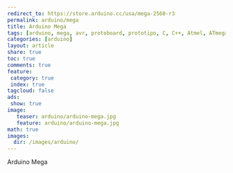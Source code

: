 ```yaml
---
redirect_to: https://store.arduino.cc/usa/mega-2560-r3
permalink: arduino/mega
title: Arduino Mega
tags: [arduino, mega, avr, protoboard, prototipo, C, C++, Atmel, ATmega, ATmega2560]
categories: [arduino]
layout: article
share: true
toc: true
comments: true
feature:
 category: true
 index: true
tagcloud: false
ads: 
 show: true
image:
   teaser: arduino/arduino-mega.jpg
   feature: arduino/arduino-mega.jpg
math: true
images:
  dir: /images/arduino/
---
```


Arduino Mega

<!--more-->